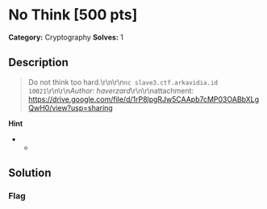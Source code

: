 # No Think [500 pts]

**Category:** Cryptography
**Solves:** 1

## Description
>Do not think too hard.\r\n\r\n`nc slave3.ctf.arkavidia.id 10021`\r\n\r\n*Author: haverzard*\r\n\r\nattachment: https://drive.google.com/file/d/1rP8lpgRJw5CAApb7cMP03OABbXLgQwH0/view?usp=sharing

**Hint**
* -

## Solution

### Flag

